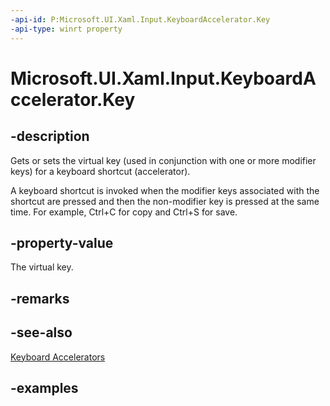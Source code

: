 ```yaml
---
-api-id: P:Microsoft.UI.Xaml.Input.KeyboardAccelerator.Key
-api-type: winrt property
---
```


<!-- Property syntax.
public VirtualKey Key { get;  set; }
-->

# Microsoft.UI.Xaml.Input.KeyboardAccelerator.Key

## -description
Gets or sets the virtual key (used in conjunction with one or more modifier keys) for a keyboard shortcut (accelerator).

A keyboard shortcut is invoked when the modifier keys associated with the shortcut are pressed and then the non-modifier key is pressed at the same time. For example, Ctrl+C for copy and Ctrl+S for save.

## -property-value
The virtual key.

## -remarks

## -see-also
[Keyboard Accelerators](/windows/apps/design/input/keyboard-accelerators)

## -examples
